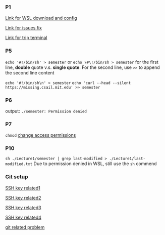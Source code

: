 ### P1
[Link for WSL download and config](https://docs.microsoft.com/en-us/windows/wsl/install-win10)

[Link for issues fix](https://github.com/microsoft/WSL/issues/5325)

[Link for trip terminal](https://askubuntu.com/questions/145618/how-can-i-shorten-my-command-line-bash-prompt)

### P5
`echo '#!/bin/sh' > semester` or `echo \#\!/bin/sh > semester` for the first line, **double** quote v.s. **single quote**.
For the second line, use `>>` to append the second line content

`echo '#!/bin/sh\n' > semester`
`echo 'curl --head --silent https://missing.csail.mit.edu' >> semester`

### P6
output: `./semester: Permission denied`

### P7 
`chmod` [change access permissions](https://www.gnu.org/software/coreutils/manual/html_node/chmod-invocation.html#chmod-invocation)

### P10
`sh ./Lecture1/semester | grep last-modified > ./Lecture1/last-modified.txt` Due to permission denied in WSL, still use the `sh` commend

### Git setup
[SSH key related1](https://peteoshea.co.uk/setup-git-in-wsl/)

[SSH key related2](https://docs.github.com/en/github/using-git/caching-your-github-credentials-in-git)

[SSH key related3](https://docs.github.com/en/github/authenticating-to-github/generating-a-new-ssh-key-and-adding-it-to-the-ssh-agent)

[SSH key related4](https://docs.github.com/en/github/authenticating-to-github/adding-a-new-ssh-key-to-your-github-account)

[git related problem](https://evandontje.com/2020/03/03/setting-up-git-running-under-WSL/)